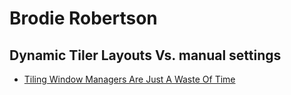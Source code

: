 # Brodie Robertson
## Dynamic Tiler Layouts Vs. manual settings
- [Tiling Window Managers Are Just A Waste Of Time](https://youtu.be/b5kaEtv0BtE)
